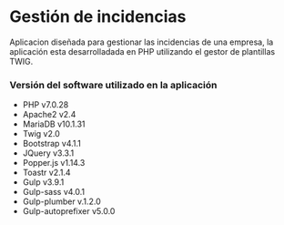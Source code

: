 # Gestión de incidencias 

Aplicacion diseñada para gestionar las incidencias de una empresa, la aplicación esta desarrolladada
en PHP utilizando el gestor de plantillas TWIG.

### Versión del software utilizado en la aplicación 

- PHP v7.0.28
- Apache2 v2.4
- MariaDB v10.1.31
- Twig v2.0
- Bootstrap v4.1.1
- JQuery v3.3.1
- Popper.js v1.14.3
- Toastr v2.1.4
- Gulp v3.9.1
- Gulp-sass v4.0.1
- Gulp-plumber v.1.2.0
- Gulp-autoprefixer v5.0.0



